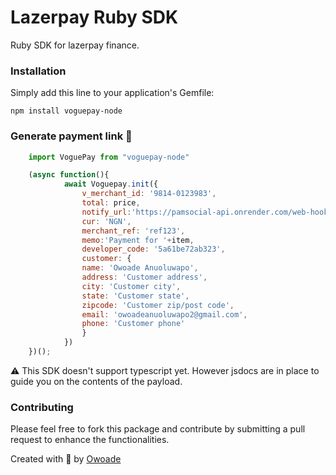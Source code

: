 # Lazerpay Ruby SDK

Ruby SDK for lazerpay finance.

### Installation

Simply add this line to your application's Gemfile:

```
npm install voguepay-node
```
### Generate payment link 🔗

```js
    import VoguePay from "voguepay-node"

    (async function(){
            await Voguepay.init({
                v_merchant_id: '9814-0123983',
                total: price,
                notify_url:'https://pamsocial-api.onrender.com/web-hook/voguepay/payment',
                cur: 'NGN',
                merchant_ref: 'ref123',
                memo:'Payment for '+item,
                developer_code: '5a61be72ab323',
                customer: {
                name: 'Owoade Anuoluwapo',
                address: 'Customer address',
                city: 'Customer city',
                state: 'Customer state',
                zipcode: 'Customer zip/post code',
                email: 'owoadeanuoluwapo2@gmail.com',
                phone: 'Customer phone'
                }
            })
    })();

```

⚠️ This SDK doesn't support typescript yet. However jsdocs are in place to guide you on the contents of the payload.

### Contributing

Please feel free to fork this package and contribute by submitting a pull request to enhance the functionalities.


Created with 🧡 by [Owoade](https://my-portfolio-owoade.vercel.app/)